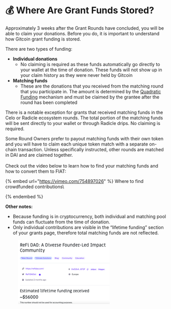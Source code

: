 # 💰 Where Are Grant Funds Stored?

Approximately 3 weeks after the Grant Rounds have concluded, you will be able to claim your donations. Before you do, it is important to understand how Gitcoin grant funding is stored.

There are two types of funding:

* **Individual donations**&#x20;
  * No claiming is required as these funds automatically go directly to your wallet at the time of donation. These funds will not show up in your claim history as they were never held by Gitcoin&#x20;
* **Matching funds**&#x20;
  * These are the donations that you received from the matching round that you participate in. The amount is determined by the [Quadratic Funding](https://wtfisqf.com/?grant=\&grant=\&grant=\&grant=\&match=1000) mechanism and must be claimed by the grantee after the round has been completed

There is a notable exception for grants that received matching funds in the Celo or Radicle ecosystem rounds. The total portion of the matching funds will be sent directly to your wallet or through Radicle drips. No claiming is required.

Some Round Owners prefer to payout matching funds with their own token and you will have to claim each unique token match with a separate on-chain transaction. Unless specifically instructed, other rounds are matched in DAI and are claimed together.\
\
Check out the video below to learn how to find your matching funds and how to convert them to FIAT:&#x20;

{% embed url="https://vimeo.com/754897026" %}
Where to find crowdfunded contributions\

{% endembed %}

**Other notes:**

* Because funding is in cryptocurrency, both individual and matching pool funds can fluctuate from the time of donation.
* Only individual contributions are visible in the “lifetime funding” section of your grants page, therefore total matching funds are not reflected.

<figure><img src="../../.gitbook/assets/lifetimefunding.png" alt=""><figcaption></figcaption></figure>
